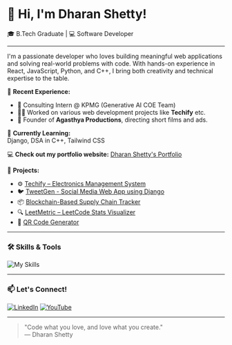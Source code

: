 # 👋 Hi, I'm Dharan Shetty!

🎓 B.Tech Graduate | 💻 Software Developer

---

I'm a passionate developer who loves building meaningful web applications and solving real-world problems with code. With hands-on experience in React, JavaScript, Python, and C++, I bring both creativity and technical expertise to the table.


💼 **Recent Experience:**
- 🧠 Consulting Intern @ KPMG (Generative AI COE Team)
- 👨‍💻 Worked on various web development projects like **Techify** etc.
- 🎥 Founder of **Agasthya Productions**, directing short films and ads.

🌱 **Currently Learning:**  
Django, DSA in C++, Tailwind CSS

💻 **Check out my portfolio website:** [Dharan Shetty's Portfolio](https://github.com/dharanshetty05/MyPortfolio.git)

📌 **Projects:**
- ⚙️ [Techify – Electronics Management System](https://github.com/dharanshetty05/TechifyFrontend.git)
- 🐦 [TweetGen - Social Media Web App using Django](https://github.com/dharanshetty05/TweetGen_Django.git)
- 📦 [Blockchain-Based Supply Chain Tracker](https://github.com/dharanshetty05/BlockchainSupplyChain.git)
- 🔍 [LeetMetric – LeetCode Stats Visualizer](https://github.com/dharanshetty05/LeetMetric.git)
- 🔐 [QR Code Generator](https://github.com/dharanshetty05/QR-Code-Generator.git)

---

### 🛠️ Skills & Tools
![My Skills](https://skillicons.dev/icons?i=react,js,tailwindcss,py,cpp,django,html,css,angular,git,github,mysql)

---

### 📫 Let's Connect!
[![LinkedIn](https://img.shields.io/badge/LinkedIn-0077B5?style=flat&logo=linkedin&logoColor=white)](https://www.linkedin.com/in/dharan-shetty/)
[![YouTube](https://img.shields.io/badge/YouTube-FF0000?style=flat&logo=youtube&logoColor=white)](https://www.youtube.com/@AgasthyaProductions)

---

> "Code what you love, and love what you create."  
— Dharan Shetty

